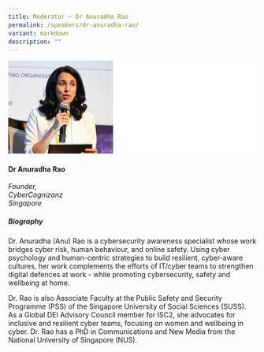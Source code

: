 ```yaml
---
title: Moderator – Dr Anuradha Rao
permalink: /speakers/dr-anuradha-rao/
variant: markdown
description: ""
---
```

![](/images/2025%20speakers/ARao.png)
#### **Dr Anuradha Rao**

*Founder, <br>CyberCognizanz<br>Singapore*

##### **Biography**
Dr. Anuradha (Anu) Rao is a cybersecurity awareness specialist whose work bridges cyber risk, human behaviour, and online safety. Using cyber psychology and human-centric strategies to build resilient, cyber-aware cultures, her work complements the efforts of IT/cyber teams to strengthen digital defences at work - while promoting cybersecurity, safety and wellbeing at home. 
 
Dr. Rao is also Associate Faculty at the Public Safety and Security Programme (PSS) of the Singapore University of Social Sciences (SUSS). As a Global DEI Advisory Council member for ISC2, she advocates for inclusive and resilient cyber teams, focusing on women and wellbeing in cyber. Dr. Rao has a PhD in Communications and New Media from the National University of Singapore (NUS).